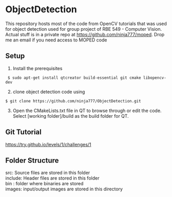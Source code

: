 ObjectDetection
===============

This repository hosts most of the code from OpenCV tutorials that was used for object detection used for group project of RBE 549 - Computer Vision. Actual stuff is in a private repo at https://github.com/ninja777/moped. Drop me an email if you need access to MOPED code

Setup
-----
1. Install the prerequisites<br>
  ```
   $ sudo apt-get install qtcreator build-essential git cmake libopencv-dev
   ```
2. clone object detection code using  <br>
  ```
  $ git clone https://github.com/ninja777/ObjectDetection.git
  ```
3. Open the CMakeLists.txt file in QT to browse through or edit the code. Select [working folder]/build as the build folder for QT.

Git Tutorial
------------
https://try.github.io/levels/1/challenges/1

Folder Structure
----------------
src: Source files are stored in this folder<br>
include: Header files are stored in this folder<br>
bin : folder where binaries are stored<br>
images: input/output images are stored in this directory<br>

